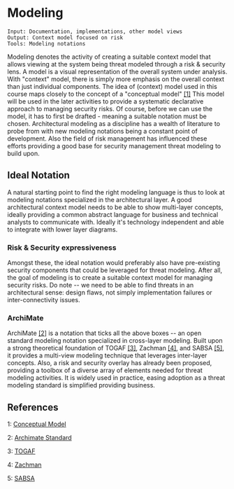 # Modeling

```
Input: Documentation, implementations, other model views
Output: Context model focused on risk
Tools: Modeling notations
```

Modeling denotes the activity of creating a suitable context model that allows viewing at the system being threat modeled through a risk & security lens.
A model is a visual representation of the overall system under analysis.
With "context" model, there is simply more emphasis on the overall context than just individual components.
The idea of (context) model used in this course maps closely to the concept of a "conceptual model" [[1]](#references)
This model will be used in the later activities to provide a systematic declarative approach to managing security risks.
Of course, before we can use the model, it has to first be drafted - meaning a suitable notation must be chosen.
Architectural modeling as a discipline has a wealth of literature to probe from with new modeling notations being a constant point of development.
Also the field of risk management has influenced these efforts providing a good base for security management threat modeling to build upon.


## Ideal Notation
A natural starting point to find the right modeling language is thus to look at modeling notations specialized in the architectural layer.
A good architectural context model needs to be able to show multi-layer concepts, ideally providing a common abstract language for business and technical analysts to communicate with.
Ideally it's technology independent and able to integrate with lower layer diagrams.


### Risk & Security expressiveness
Amongst these, the ideal notation would preferably also have pre-existing security components that could be  leveraged for threat modeling.
After all, the goal of modeling is to create a suitable context model for managing security risks.
Do note -- we need to be able to find threats in an architectural sense: design flaws, not simply implementation failures or inter-connectivity issues.

### ArchiMate
ArchiMate [[2]](#references) is a notation that ticks all the above boxes -- an open standard modeling notation specialized in cross-layer modeling.
Built upon a strong theoretical foundation of TOGAF [[3]](#references), Zachman [[4]](#references), and SABSA [[5]](#references), it provides a multi-view modeling technique that leverages inter-layer concepts.
Also, a risk and security overlay has already been proposed, providing a toolbox of a diverse array of elements needed for threat modeling activities.
It is widely used in practice, easing adoption as a threat modeling standard is simplified providing business.

## References

1: [Conceptual Model](https://en.wikipedia.org/wiki/Conceptual_model)

2: [Archimate Standard](https://pubs.opengroup.org/architecture/archimate3-doc/)

3: [TOGAF](https://www.opengroup.org/togaf)

4: [Zachman](https://www.zachman.com/images/ZI_PIcs/ZF3.0.jpg)

5: [SABSA](https://sabsa.org/)
